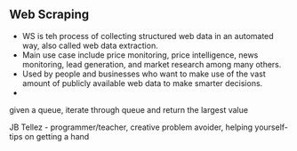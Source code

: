 ## Web Scraping

- WS is teh process of collecting structured web data in an automated way, also called web data extraction. 
- Main use case include price monitoring, price intelligence, news monitoring, lead generation, and market research among many others.
- Used by people and businesses who want to make use of the vast amount of publicly available web data to make smarter decisions.
- 

given a queue, iterate through queue and return the largest value

JB Tellez - programmer/teacher, creative problem avoider, 
helping yourself- tips on getting a hand